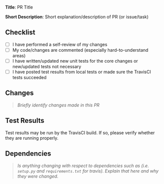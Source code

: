 **Title**: PR Title

**Short Description**: Short explanation/description of PR (or issue/task)

## Checklist
- [ ] I have performed a self-review of my changes
- [ ] My code/changes are commented (especially hard-to-understand areas)
- [ ] I have written/updated new unit tests for the core changes or new/updated tests not necessary
- [ ] I have posted test results from local tests or made sure the TravisCI tests succeeded

## Changes
> _Briefly identify changes made in this PR_
<!-- BEGIN CHANGES -->

<!-- END CHANGES -->

## Test Results

<!-- BEGIN TEST RESULTS -->
Test results may be run by the TravisCI build. If so, please verify whether they are running properly.
<!-- END TEST RESULTS -->

## Dependencies
> _Is anything changing with respect to dependencies such as (i.e. `setup.py` and `requirements.txt` for travis). Explain that here and why they were changed._
<!-- BEGIN DEPENDENCIES -->

<!-- END DEPENDENCIES -->
